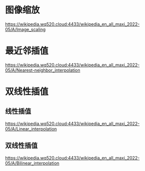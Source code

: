 # 图像缩放
https://wikipedia.wq520.cloud:4433/wikipedia_en_all_maxi_2022-05/A/Image_scaling


# 最近邻插值
https://wikipedia.wq520.cloud:4433/wikipedia_en_all_maxi_2022-05/A/Nearest-neighbor_interpolation

# 双线性插值
## 线性插值
https://wikipedia.wq520.cloud:4433/wikipedia_en_all_maxi_2022-05/A/Linear_interpolation
## 双线性插值
https://wikipedia.wq520.cloud:4433/wikipedia_en_all_maxi_2022-05/A/Bilinear_interpolation

